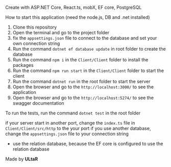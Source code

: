 
Create with ASP.NET Core, React.ts, mobX, EF core, PostgreSQL

How to start this application
(need the node.js, DB and .net installed)
1. Clone this repository
2. Open the terminal and go to the project folder
3. fix the `appsettings.json` file to connect to the database and set your own connection string
4. Run the command `dotnet ef database update` in root folder to create the database
5. Run the command `npm i` in the `Client/Client` folder to install the packages
6. Run the command `npm run start` in the `Client/Client` folder to start the client
7. Run the command `dotnet run` in the root folder to start the server
8. Open the browser and go to the `http://localhost:3000/` to see the application
9. Open the browser and go to the `http://localhost:5274/` to see the swagger documentation

To run the tests, run the command `dotnet test` in the root folder

if your server start in another port, change the `index.ts` file in `Client/Client/src/http` to the your port
if you use another database, change the `appsettings.json` file to your connection string
* use the relation database, because the EF core is configured to use the relation database


Made by **ULtaR**